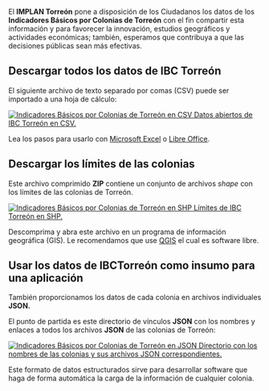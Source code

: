 
El **IMPLAN Torreón** pone a disposición de los Ciudadanos los datos de los **Indicadores Básicos por Colonias de Torreón** con el fin compartir esta información y para favorecer la innovación, estudios geográficos y actividades económicas; también, esperamos que contribuya a que las decisiones públicas sean más efectivas.

## Descargar todos los datos de IBC Torreón

El siguiente archivo de texto separado por comas (CSV) puede ser importado a una hoja de cálculo:

<a href="../ibc-colonias-torreon/ibc-colonias-torreon.csv"><img src="datos-abiertos/libreoffice-calc.png" alt="Indicadores Básicos por Colonias de Torreón en CSV"> Datos abiertos de IBC Torreón en CSV.</a>

Lea los pasos para usarlo con [Microsoft Excel](datos-abiertos-csv-microsoft-excel.html) o [Libre Office](datos-abiertos-csv-libreoffice.html).

## Descargar los límites de las colonias

Este archivo comprimido **ZIP** contiene un conjunto de archivos _shape_ con los límites de las colonias de Torreón.

<a href="../ibc-colonias-torreon/ibc-colonias-torreon-20170615.zip"><img src="datos-abiertos/googleearth.png" alt="Indicadores Básicos por Colonias de Torreón en SHP"> Límites de IBC Torreón en SHP.</a>

Descomprima y abra este archivo en un programa de información geográfica (GIS). Le recomendamos que use [QGIS](http://qgis.org/es/site/) el cual es software libre.

## Usar los datos de IBCTorreón como insumo para una aplicación

También proporcionamos los datos de cada colonia en archivos individuales **JSON.**

El punto de partida es este directorio de vínculos **JSON** con los nombres y enlaces a todos los archivos **JSON** de las colonias de Torreón:

<a href="../ibc-colonias-torreon/ibc-colonias-torreon.json"><img src="datos-abiertos/text-x-javascript.png" alt="Indicadores Básicos por Colonias de Torreón en JSON"> Directorio con los nombres de las colonias y sus archivos JSON correspondientes.</a>

Este formato de datos estructurados sirve para desarrollar software que haga de forma automática la carga de la información de cualquier colonia.
